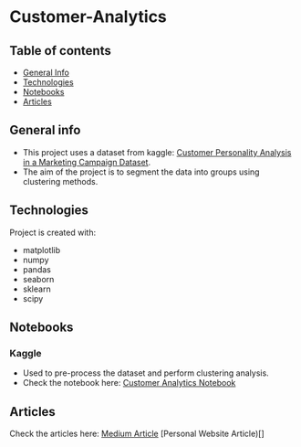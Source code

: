 # Customer-Analytics

## Table of contents
* [General Info](#general-info)
* [Technologies](#technologies)
* [Notebooks](#notebooks)
* [Articles](#articles)

## General info
* This project uses a dataset from kaggle: [Customer Personality Analysis in a Marketing Campaign Dataset](https://www.kaggle.com/datasets/whenamancodes/ideal-customer-analysis-personality-test). 
* The aim of the project is to segment the data into groups using clustering methods.

## Technologies
Project is created with:
* matplotlib
* numpy
* pandas
* seaborn
* sklearn
* scipy

## Notebooks
### Kaggle
* Used to pre-process the dataset and perform clustering analysis. 
* Check the notebook here: [Customer Analytics Notebook](https://www.kaggle.com/code/valeriaf22/customeranalyticsproject)

## Articles 
Check the articles here:
[Medium Article](https://medium.com/@daython3/segmenting-customer-groups-a-comparative-study-of-hierarchical-and-k-means-clustering-methods-for-f35946d52810)
[Personal Website Article)[]
